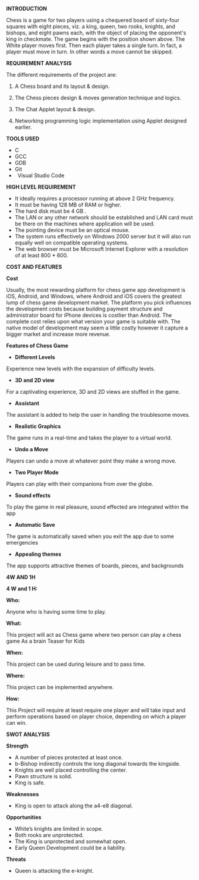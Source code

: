 **INTRODUCTION**

Chess is a game for two players using a chequered board of sixty-four squares with eight pieces, viz. a king, queen, two rooks, knights, and bishops, and eight pawns each, with the object of placing the opponent's king in checkmate. The game begins with the position shown above. The White player moves first. Then each player takes a single turn. In fact, a player must move in turn. In other words a move cannot be skipped.

**REQUIREMENT ANALYSIS** 

The different requirements of the project are: 

1. A Chess board and its layout & design. 

2. The Chess pieces design & moves generation technique and logics.

3. The Chat Applet layout & design. 

4. Networking programming logic implementation using Applet designed earlier.

**TOOLS USED**

- C 
- GCC 
- GDB 
- Git
- ` `Visual Studio Code

**HIGH LEVEL REQUIREMENT**

- It ideally requires a processor running at above 2 GHz frequency. 
- It must be having 128 MB of RAM or higher.
- The hard disk must be 4 GB . 
- The LAN or any other network should be established and LAN card must be there on the machines where application will be used.
- The pointing device must be an optical mouse.
- The system runs effectively on Windows 2000 server but it will also run equally well on compatible operating systems. 
- The web browser must be Microsoft Internet Explorer with a resolution of at least 800 \* 600.

**COST AND FEATURES**

**Cost**

Usually, the most rewarding platform for chess game app development is iOS, Android, and Windows, where Android and iOS covers the greatest lump of chess game development market. The platform you pick influences the development costs because building payment structure and administrator board for iPhone devices is costlier than Android. The complete cost relies upon what version your game is suitable with. The native model of development may seem a little costly however it capture a bigger market and increase more revenue.

**Features of Chess Game** 

- **Different Levels** 

Experience new levels with the expansion of difficulty levels. 

- **3D and 2D view** 

For a captivating experience, 3D and 2D views are stuffed in the game.

- **Assistant**

The assistant is added to help the user in handling the troublesome moves. 

- **Realistic Graphics** 

The game runs in a real-time and takes the player to a virtual world. 

- **Undo a Move** 

Players can undo a move at whatever point they make a wrong move. 

- **Two Player Mode** 

Players can play with their companions from over the globe.

- **Sound effects** 

To play the game in real pleasure, sound effected are integrated within the app 

- **Automatic Save**

The game is automatically saved when you exit the app due to some emergencies 

- **Appealing themes** 

The app supports attractive themes of boards, pieces, and backgrounds 

**4W AND 1H**

**4 W and 1 H:**

**Who:**

Anyone who is having some time to play.

**What:**

This project will act as Chess game where two person can play a chess game As a brain Teaser for Kids

**When:**

This project can be used during leisure and to pass time.

**Where:**

This project can be implemented anywhere.

**How:**

This Project will require at least require one player and will take input and perform operations based on player choice, depending on which a player can win.

**SWOT ANALYSIS**

**Strength**

- A number of pieces protected at least once.
- b-Bishop indirectly controls the long diagonal towards the kingside.
- Knights are well placed controlling the center.
- Pawn structure is solid.
- King is safe.

**Weaknesses**

- King is open to attack along the a4-e8 diagonal.

**Opportunities**

- White’s knights are limited in scope.
- Both rooks are unprotected.
- The King is unprotected and somewhat open.
- Early Queen Development could be a liability.

**Threats**

- Queen is attacking the e-knight.


